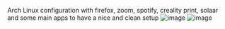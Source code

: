 Arch Linux configuration with firefox, zoom, spotify, creality print, solaar and some main apps to have a nice and clean setup
![image](https://github.com/user-attachments/assets/eeb602e8-76af-41fb-8ce0-e6b0ed6e662f)
![image](https://github.com/user-attachments/assets/22d0faa2-9894-489a-bf73-57414fcc18fb)
